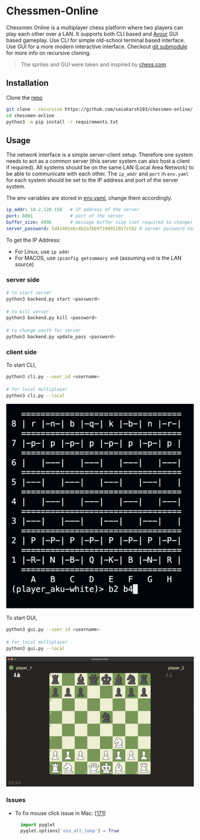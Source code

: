 # Chessmen-Online

Chessmen Online is a multiplayer chess platform where two players can play each other over a LAN. It supports both CLI based and [Avour](https://github.com/saiakarsh193/avour) GUI based gameplay. Use CLI for simple old-school terminal based interface. Use GUI for a more modern interactive interface. Checkout [git submodule](https://github.blog/open-source/git/working-with-submodules/) for more info on recursive cloning.

> The sprites and GUI were taken and inspired by [chess.com](https://www.chess.com/).  

## Installation
Clone the [repo](https://github.com/saiakarsh193/chessmen-online/)
```bash
git clone --recursive https://github.com/saiakarsh193/chessmen-online/
cd chessmen-online
python3 -m pip install -r requirements.txt
```

## Usage

The network interface is a simple server-client setup. Therefore one system needs to act as a common server (this server system can also host a client if required). All systems should be on the same LAN (Local Area Network) to be able to communicate with each other. The `ip_addr` and `port` in `env.yaml` for each system should be set to the IP address and port of the server system.

The env variables are stored in [env.yaml](env.yaml), change them accordingly.
```yaml
ip_addr: 10.2.128.150   # IP address of the server
port: 8001              # port of the server
buffer_size: 4096       # message buffer size (not required to change)
server_password: 5d41402abc4b2a76b9719d911017c592 # server password hash (dont change manually)
```

To get the IP Address:
- For Linux, use `ip addr`
- For MACOS, use `ipconfig getsummary en0` (assuming `en0` is the LAN source)

### server side

```bash
# to start server
python3 backend.py start <password>

# to kill server
python3 backend.py kill <password>

# to change oauth for server
python3 backend.py update_pass <password>
```

### client side

To start CLI,
```bash
python3 cli.py --user_id <username>

# for local multiplayer
python3 cli.py --local
```
![cli_chess](/imgs/cli_chess.png)

To start GUI,
```bash
python3 gui.py --user_id <username>

# for local multiplayer
python3 gui.py --local
```
![gui_chess](/imgs/gui_chess.png)

### Issues
- To fix mouse click issue in Mac: [[171]](https://github.com/pyglet/pyglet/issues/171)
  ```python
    import pyglet
    pyglet.options['osx_alt_loop'] = True
  ```